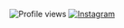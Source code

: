 
![Profile views](https://gpvc.arturio.dev/Parkdoyung)
[![Instagram](https://img.shields.io/badge/Instagram-@do0park_-DB2973?logo=instagram&logoColor=white)](https://www.instagram.com/do0park_)
